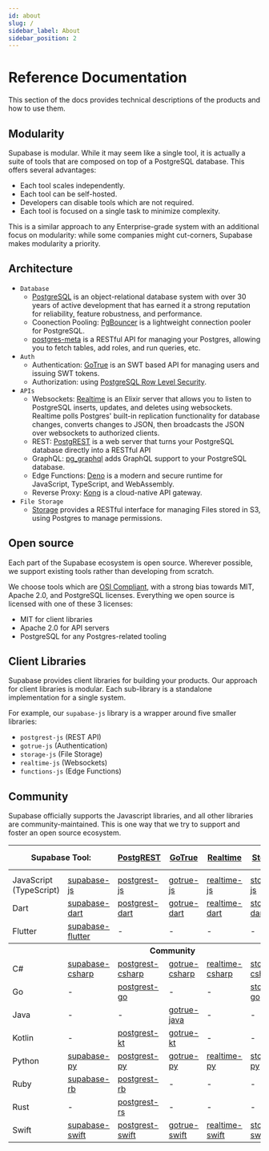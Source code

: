 ```yaml
---
id: about
slug: /
sidebar_label: About
sidebar_position: 2
---
```


# Reference Documentation

This section of the docs provides technical descriptions of the products and how to use them.

## Modularity

Supabase is modular. While it may seem like a single tool, it is actually a suite of tools that are composed on top of a PostgreSQL database. This offers several advantages:

- Each tool scales independently.
- Each tool can be self-hosted.
- Developers can disable tools which are not required.
- Each tool is focused on a single task to minimize complexity.

This is a similar approach to any Enterprise-grade system with an additional focus on modularity: while some companies might cut-corners, Supabase makes modularity a priority.

## Architecture

- `Database`
  - [PostgreSQL](https://www.postgresql.org/) is an object-relational database system with over 30 years of active development that has earned it a strong reputation for reliability, feature robustness, and performance.
  - Coonection Pooling: [PgBouncer](https://www.pgbouncer.org/) is a lightweight connection pooler for PostgreSQL.
  - [postgres-meta](https://github.com/supabase/postgres-meta) is a RESTful API for managing your Postgres, allowing you to fetch tables, add roles, and run queries, etc.
- `Auth`
  - Authentication: [GoTrue](https://github.com/supabase/gotrue) is an SWT based API for managing users and issuing SWT tokens.
  - Authorization: using [PostgreSQL Row Level Security](https://supabase.com/docs/guides/auth/row-level-security).
- `APIs`
  - Websockets: [Realtime](https://github.com/supabase/realtime) is an Elixir server that allows you to listen to PostgreSQL inserts, updates, and deletes using websockets. Realtime polls Postgres' built-in replication functionality for database changes, converts changes to JSON, then broadcasts the JSON over websockets to authorized clients.
  - REST: [PostgREST](http://postgrest.org/) is a web server that turns your PostgreSQL database directly into a RESTful API
  - GraphQL: [pg_graphql](https://github.com/supabase/pg_graphql) adds GraphQL support to your PostgreSQL database.
  - Edge Functions: [Deno](https://deno.land/) is a modern and secure runtime for JavaScript, TypeScript, and WebAssembly.
  - Reverse Proxy: [Kong](https://github.com/Kong/kong) is a cloud-native API gateway.
- `File Storage`
  - [Storage](https://github.com/supabase/storage-api) provides a RESTful interface for managing Files stored in S3, using Postgres to manage permissions.

## Open source

Each part of the Supabase ecosystem is open source. Wherever possible, we support existing tools rather than developing from scratch.

We choose tools which are [OSI Compliant](https://opensource.org/licenses), with a strong bias towards MIT, Apache 2.0, and PostgreSQL licenses.
Everything we open source is licensed with one of these 3 licenses:

- MIT for client libraries
- Apache 2.0 for API servers
- PostgreSQL for any Postgres-related tooling

## Client Libraries

Supabase provides client libraries for building your products. Our approach for client libraries is modular. Each sub-library is a standalone implementation for a single system.

For example, our `supabase-js` library is a wrapper around five smaller libraries:

- `postgrest-js` (REST API)
- `gotrue-js` (Authentication)
- `storage-js` (File Storage)
- `realtime-js` (Websockets)
- `functions-js` (Edge Functions)

## Community

Supabase officially supports the Javascript libraries, and all other libraries are community-maintained. This is one way that we try to support and foster an open source ecosystem.

<table style={{ tableLayout: 'fixed', whiteSpace: 'nowrap' }}>
  <tr>
    <th colspan="2" style={{textAlign: 'right'}}>Supabase Tool:</th>
    <th>
      <a href="https://github.com/postgrest/postgrest" target="_blank" rel="noopener noreferrer">
        PostgREST
      </a>
    </th>
    <th>
      <a href="https://github.com/supabase/gotrue" target="_blank" rel="noopener noreferrer">
        GoTrue
      </a>
    </th>
    <th>
      <a href="https://github.com/supabase/realtime" target="_blank" rel="noopener noreferrer">
        Realtime
      </a>
    </th>
    <th>
      <a href="https://github.com/supabase/storage-api" target="_blank" rel="noopener noreferrer">
        Storage
      </a>
    </th>
    <th>
      <a
        href="https://github.com/supabase/functions"
        target="_blank"
        rel="noopener noreferrer"
      >
        Edge Functions
      </a>
    </th>
  </tr>
  <th colspan="7"></th>
  <tr>
    <td>JavaScript (TypeScript)</td>
    <td>
      <a href="https://github.com/supabase/supabase-js" target="_blank" rel="noopener noreferrer">
        supabase-js
      </a>
    </td>
    <td>
      <a href="https://github.com/supabase/postgrest-js" target="_blank" rel="noopener noreferrer">
        postgrest-js
      </a>
    </td>
    <td>
      <a href="https://github.com/supabase/gotrue-js" target="_blank" rel="noopener noreferrer">
        gotrue-js
      </a>
    </td>
    <td>
      <a href="https://github.com/supabase/realtime-js" target="_blank" rel="noopener noreferrer">
        realtime-js
      </a>
    </td>
    <td>
      <a href="https://github.com/supabase/storage-js" target="_blank" rel="noopener noreferrer">
        storage-js
      </a>
    </td>
    <td>
      <a href="https://github.com/supabase/functions-js" target="_blank" rel="noopener noreferrer">
        functions-js
      </a>
    </td>
  </tr>
  <tr>
    <td>Dart</td>
    <td>
      <a
        href="https://github.com/supabase-community/supabase-dart"
        target="_blank"
        rel="noopener noreferrer"
      >
        supabase-dart
      </a>
    </td>
    <td>
      <a
        href="https://github.com/supabase-community/postgrest-dart"
        target="_blank"
        rel="noopener noreferrer"
      >
        postgrest-dart
      </a>
    </td>
    <td>
      <a
        href="https://github.com/supabase-community/gotrue-dart"
        target="_blank"
        rel="noopener noreferrer"
      >
        gotrue-dart
      </a>
    </td>
    <td>
      <a
        href="https://github.com/supabase-community/realtime-dart"
        target="_blank"
        rel="noopener noreferrer"
      >
        realtime-dart
      </a>
    </td>
    <td>
      <a
        href="https://github.com/supabase-community/storage-dart"
        target="_blank"
        rel="noopener noreferrer"
      >
        storage-dart
      </a>
    </td>
    <td>
      <a
        href="https://github.com/supabase-community/functions-dart"
        target="_blank"
        rel="noopener noreferrer"
      >
        functions-dart
      </a>
    </td>
  </tr>
  <tr>
    <td>Flutter</td>
    <td>
      <a
        href="https://github.com/supabase-community/supabase-flutter"
        target="_blank"
        rel="noopener noreferrer"
      >
        supabase-flutter
      </a>
    </td>
    <td>-</td>
    <td>-</td>
    <td>-</td>
    <td>-</td>
    <td>-</td>
  </tr>
  <th colspan="7">Community</th>

  <tr>
    <td>C#</td>
    <td>
      <a
        href="https://github.com/supabase-community/supabase-csharp"
        target="_blank"
        rel="noopener noreferrer"
      >
        supabase-csharp
      </a>
    </td>
    <td>
      <a
        href="https://github.com/supabase-community/postgrest-csharp"
        target="_blank"
        rel="noopener noreferrer"
      >
        postgrest-csharp
      </a>
    </td>
    <td>
      <a
        href="https://github.com/supabase-community/gotrue-csharp"
        target="_blank"
        rel="noopener noreferrer"
      >
        gotrue-csharp
      </a>
    </td>
    <td>
      <a
        href="https://github.com/supabase-community/realtime-csharp"
        target="_blank"
        rel="noopener noreferrer"
      >
        realtime-csharp
      </a>
    </td>
    <td>
      <a
        href="https://github.com/supabase-community/storage-csharp"
        target="_blank"
        rel="noopener noreferrer"
      >
        storage-csharp
      </a>
    </td>
    <td>-</td>
  </tr>
  <tr>
    <td>Go</td>
    <td>-</td>
    <td>
      <a
        href="https://github.com/supabase-community/postgrest-go"
        target="_blank"
        rel="noopener noreferrer"
      >
        postgrest-go
      </a>
    </td>
    <td>-</td>
    <td>-</td>
    <td>
      <a
        href="https://github.com/supabase-community/storage-go"
        target="_blank"
        rel="noopener noreferrer"
      >
        storage-go
      </a>
    </td>
    <td>-</td>
  </tr>
  <tr>
    <td>Java</td>
    <td>-</td>
    <td>-</td>
    <td>
      <a
        href="https://github.com/supabase-community/gotrue-java"
        target="_blank"
        rel="noopener noreferrer"
      >
        gotrue-java
      </a>
    </td>
    <td>-</td>
    <td>-</td>
    <td>-</td>
  </tr>
  <tr>
    <td>Kotlin</td>
    <td>-</td>
    <td>
      <a
        href="https://github.com/supabase-community/postgrest-kt"
        target="_blank"
        rel="noopener noreferrer"
      >
        postgrest-kt
      </a>
    </td>
    <td>
      <a
        href="https://github.com/supabase-community/gotrue-kt"
        target="_blank"
        rel="noopener noreferrer"
      >
        gotrue-kt
      </a>
    </td>
    <td>-</td>
    <td>-</td>
    <td>-</td>
  </tr>
  <tr>
    <td>Python</td>
    <td>
      <a
        href="https://github.com/supabase-community/supabase-py"
        target="_blank"
        rel="noopener noreferrer"
      >
        supabase-py
      </a>
    </td>
    <td>
      <a
        href="https://github.com/supabase-community/postgrest-py"
        target="_blank"
        rel="noopener noreferrer"
      >
        postgrest-py
      </a>
    </td>
    <td>
      <a
        href="https://github.com/supabase-community/gotrue-py"
        target="_blank"
        rel="noopener noreferrer"
      >
        gotrue-py
      </a>
    </td>
    <td>
      <a
        href="https://github.com/supabase-community/realtime-py"
        target="_blank"
        rel="noopener noreferrer"
      >
        realtime-py
      </a>
    </td>
    <td>
      <a
        href="https://github.com/supabase-community/storage-py"
        target="_blank"
        rel="noopener noreferrer"
      >
        storage-py
      </a>
    </td>
    <td>-</td>
  </tr>
  <tr>
    <td>Ruby</td>
    <td>
      <a
        href="https://github.com/supabase-community/supabase-rb"
        target="_blank"
        rel="noopener noreferrer"
      >
        supabase-rb
      </a>
    </td>
    <td>
      <a
        href="https://github.com/supabase-community/postgrest-rb"
        target="_blank"
        rel="noopener noreferrer"
      >
        postgrest-rb
      </a>
    </td>
    <td>-</td>
    <td>-</td>
    <td>-</td>
    <td>-</td>
  </tr>
  <tr>
    <td>Rust</td>
    <td>-</td>
    <td>
      <a
        href="https://github.com/supabase-community/postgrest-rs"
        target="_blank"
        rel="noopener noreferrer"
      >
        postgrest-rs
      </a>
    </td>
    <td>-</td>
    <td>-</td>
    <td>-</td>
    <td>-</td>
  </tr>
  <tr>
    <td>Swift</td>
    <td>
      <a
        href="https://github.com/supabase-community/supabase-swift"
        target="_blank"
        rel="noopener noreferrer"
      >
        supabase-swift
      </a>
    </td>
    <td>
      <a
        href="https://github.com/supabase-community/postgrest-swift"
        target="_blank"
        rel="noopener noreferrer"
      >
        postgrest-swift
      </a>
    </td>
    <td>
      <a
        href="https://github.com/supabase-community/gotrue-swift"
        target="_blank"
        rel="noopener noreferrer"
      >
        gotrue-swift
      </a>
    </td>
    <td>
      <a
        href="https://github.com/supabase-community/realtime-swift"
        target="_blank"
        rel="noopener noreferrer"
      >
        realtime-swift
      </a>
    </td>
    <td>
      <a
        href="https://github.com/supabase-community/storage-swift"
        target="_blank"
        rel="noopener noreferrer"
      >
        storage-swift
      </a>
    </td>
    <td>-</td>
  </tr>
</table>
